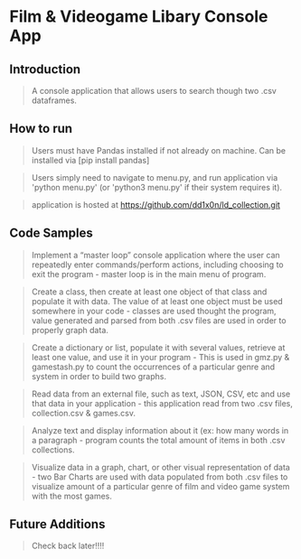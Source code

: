 # Film & Videogame Libary Console App

## Introduction

> A console application that allows users to search though two .csv dataframes. 

## How to run

> Users must have Pandas installed if not already on machine. Can be installed via [pip install pandas]

> Users simply need to navigate to menu.py, and run application via 'python menu.py' (or 'python3 menu.py' if their system requires it).

> application is hosted at  https://github.com/dd1x0n/ld_collection.git 

## Code Samples

> Implement a “master loop” console application where the user can repeatedly enter commands/perform actions, including choosing to exit the program - master loop is in the main menu of program.

> Create a class, then create at least one object of that class and populate it with data. The value of at least one object must be used somewhere in your code - classes are used thought the program, value generated and parsed from both .csv files are used in order to properly graph data. 

> Create a dictionary or list, populate it with several values, retrieve at least one value, and use it in your program - This is used in gmz.py & gamestash.py to count the occurrences of a particular genre and system in order to build two graphs. 

> Read data from an external file, such as text, JSON, CSV, etc and use that data in your application - this application read from two .csv files, collection.csv & games.csv. 

> Analyze text and display information about it (ex: how many words in a paragraph - program counts the total amount of items in both .csv collections. 

> Visualize data in a graph, chart, or other visual representation of data - two Bar Charts are used with data populated from both .csv files to visualize amount of a particular genre of film and video game system with the most games. 

## Future Additions

>Check back later!!!!